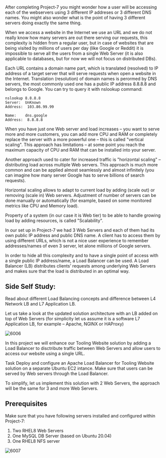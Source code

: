 After completing Project-7 you might wonder how a user will be accessing each of the webservers using 3 different IP addreses or 
3 different DNS names. You might also wonder what is the point of having 3 different servers doing exactly the same thing.

When we access a website in the Internet we use an URL and we do not really know how many servers are out there serving our requests, 
this complexity is hidden from a regular user, but in case of websites that are being visited by millions of users per day (like Google 
or Reddit) it is impossible to serve all the users from a single Web Server (it is also applicable to databases, but for now we will not
focus on distributed DBs).

Each URL contains a domain name part, which is translated (resolved) to IP address of a target server that will serve requests when
open a website in the Internet. Translation (resolution) of domain names is perormed by DNS servers, the most commonly used one has 
a public IP address 8.8.8.8 and belongs to Google. You can try to query it with nslookup command:


```
nslookup 8.8.8.8
Server:  UnKnown
Address:  103.86.99.99

Name:    dns.google
Address:  8.8.8.8
```

When you have just one Web server and load increases – you want to serve more and more customers, you can add more CPU and RAM or
completely replace the server with a more powerful one – this is called "vertical scaling". This approach has limitations – at some
point you reach the maximum capacity of CPU and RAM that can be installed into your server.

Another approach used to cater for increased traffic is "horizontal scaling" – distributing load across multiple Web servers. This 
approach is much more common and can be applied almost seamlessly and almost infinitely (you can imagine how many server Google has
to serve billions of search requests).

Horizontal scaling allows to adapt to current load by adding (scale out) or removing (scale in) Web servers. Adjustment of number of
servers can be done manually or automatically (for example, based on some monitored metrics like CPU and Memory load).

Property of a system (in our case it is Web tier) to be able to handle growing load by adding resources, is called "Scalability".

In our set up in Project-7 we had 3 Web Servers and each of them had its own public IP address and public DNS name. A client has to
access them by using different URLs, which is not a nice user experience to remember addresses/names of even 3 server, let alone
millions of Google servers.

In order to hide all this complexity and to have a single point of access with a single public IP address/name, a Load Balancer can
be used. A Load Balancer (LB) distributes clients’ requests among underlying Web Servers and makes sure that the load is distributed
in an optimal way.

## Side Self Study:
Read about different Load Balancing concepts and difference between L4 Network LB and L7 Application LB.

Let us take a look at the updated solution architecture with an LB added on top of Web Servers (for simplicity let us assume it is 
a software L7 Application LB, for example – Apache, NGINX or HAProxy)



![6006](https://user-images.githubusercontent.com/85270361/210139941-d69c03da-fc74-4781-a6f6-d60c411dc052.PNG)


In this project we will enhance our Tooling Website solution by adding a Load Balancer to disctribute traffic between Web Servers 
and allow users to access our website using a single URL.

Task
Deploy and configure an Apache Load Balancer for Tooling Website solution on a separate Ubuntu EC2 intance. Make sure that users 
can be served by Web servers through the Load Balancer.

To simplify, let us implement this solution with 2 Web Servers, the approach will be the same for 3 and more Web Servers.


## Prerequisites
Make sure that you have following servers installed and configured within Project-7:

1. Two RHEL8 Web Servers
2. One MySQL DB Server (based on Ubuntu 20.04)
3. One RHEL8 NFS server


![6007](https://user-images.githubusercontent.com/85270361/210140264-3d8cb37c-d631-4a16-bbeb-22e8e172595e.PNG)
